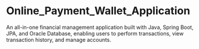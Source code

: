 # Online_Payment_Wallet_Application
An all-in-one financial management application built with Java, Spring Boot, JPA, and Oracle Database, enabling users to perform transactions, view transaction history, and manage accounts.
